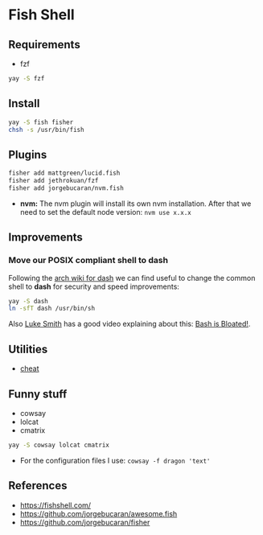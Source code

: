 # Fish Shell

## Requirements

- fzf

```sh
yay -S fzf
```

## Install

```sh
yay -S fish fisher
chsh -s /usr/bin/fish
```

## Plugins

```sh
fisher add mattgreen/lucid.fish
fisher add jethrokuan/fzf
fisher add jorgebucaran/nvm.fish
```

- **nvm:** The nvm plugin will install its own nvm installation. After that we
  need to set the default node version: `nvm use x.x.x`

## Improvements

### Move our POSIX compliant shell to dash

Following the [arch wiki for dash](https://wiki.archlinux.org/index.php/Dash)
we can find useful to change the common shell to **dash** for security and
speed improvements:

```sh
yay -S dash
ln -sfT dash /usr/bin/sh
```

Also [Luke Smith](https://lukesmith.xyz/) has a good video explaining about
this: [Bash is Bloated!](https://lbry.tv/@Luke:7/bash-is-bloated:8).

## Utilities

- [cheat](https://github.com/cheat/cheat)

## Funny stuff

- cowsay
- lolcat
- cmatrix

```sh
yay -S cowsay lolcat cmatrix
```

- For the configuration files I use: `cowsay -f dragon 'text'`

## References

- https://fishshell.com/
- https://github.com/jorgebucaran/awesome.fish
- https://github.com/jorgebucaran/fisher
